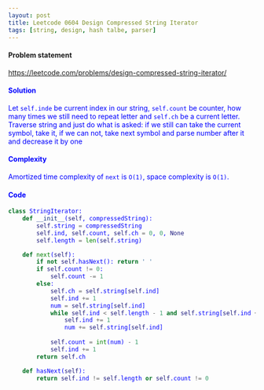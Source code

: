 ```yaml
---
layout: post
title: Leetcode 0604 Design Compressed String Iterator
tags: [string, design, hash talbe, parser]
---
```


#### Problem statement

<a href="https://leetcode.com/problems/design-compressed-string-iterator/"> <font color = blue>https://leetcode.com/problems/design-compressed-string-iterator/

#### Solution
Let `self.inde` be current index in our string, `self.count` be counter, how many times we still need to repeat letter and `self.ch` be a current letter. Traverse string and just do what is asked: if we still can take the current symbol, take it, if we can not, take next symbol and parse number after it and decrease it by one

#### Complexity
Amortized time complexity of `next` is `O(1)`, space complexity is `O(1)`.

#### Code
```python
class StringIterator:
    def __init__(self, compressedString):
        self.string = compressedString
        self.ind, self.count, self.ch = 0, 0, None
        self.length = len(self.string)

    def next(self):
        if not self.hasNext(): return ' '
        if self.count != 0:
            self.count -= 1
        else:
            self.ch = self.string[self.ind]
            self.ind += 1
            num = self.string[self.ind]
            while self.ind < self.length - 1 and self.string[self.ind + 1].isdigit():
                self.ind += 1
                num += self.string[self.ind]
            
            self.count = int(num) - 1
            self.ind += 1
        return self.ch

    def hasNext(self):
        return self.ind != self.length or self.count != 0
```

